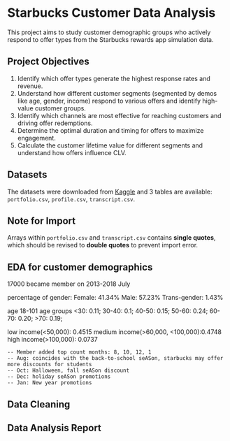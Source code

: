 
# Starbucks Customer Data Analysis

This project aims to study customer demographic groups who actively respond to offer types from the Starbucks rewards app simulation data.

## Project Objectives
1. Identify which offer types generate the highest response rates and revenue. 
2. Understand how different customer segments (segmented by demos like age, gender, income) respond to various offers and identify high-value customer groups.
3. Identify which channels are most effective for reaching customers and driving offer redemptions.
4. Determine the optimal duration and timing for offers to maximize engagement.
5. Calculate the customer lifetime value for different segments and understand how offers influence CLV.


## Datasets
The datasets were downloaded from [Kaggle](https://www.kaggle.com/datasets/ihormuliar/starbucks-customer-data) and 3 tables are available: `portfolio.csv`, `profile.csv`, `transcript.csv`.

## Note for Import
Arrays within `portfolio.csv` and `transcript.csv` contains **single quotes**, which should be revised to **double quotes** to prevent import error.

## EDA for customer demographics

17000
became member on 2013-2018 July

percentage of gender:
Female: 41.34%
Male: 57.23%
Trans-gender: 1.43%

age 18-101
age groups
<30: 0.11; 30-40: 0.1; 40-50: 0.15; 50-60: 0.24; 60-70: 0.20; >70: 0.19;

low income(<50,000): 0.4515
medium income(>60,000, <100,000):0.4748
high income(>100,000): 0.0737


	-- Member added top count months: 8, 10, 12, 1
	-- Aug: coincides with the back-to-school seASon, starbucks may offer more discounts for students
    -- Oct: Halloween, fall seASon discount
    -- Dec: holiday seASon promotions
    -- Jan: New year promotions







## Data Cleaning

## Data Analysis Report




